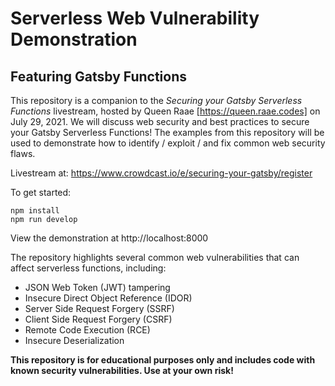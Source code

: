 # Serverless Web Vulnerability Demonstration
## Featuring Gatsby Functions

This repository is a companion to the *Securing your Gatsby Serverless Functions* livestream, hosted by Queen Raae [https://queen.raae.codes] on July 29, 2021.  We will discuss web security and best practices to secure your Gatsby Serverless Functions!  The examples from this repository will be used to demonstrate how to identify / exploit / and fix common web security flaws.

Livestream at: https://www.crowdcast.io/e/securing-your-gatsby/register

To get started:
```shell
npm install
npm run develop
```
View the demonstration at http://localhost:8000

The repository highlights several common web vulnerabilities that can affect serverless functions, including:
- JSON Web Token (JWT) tampering
- Insecure Direct Object Reference (IDOR)
- Server Side Request Forgery (SSRF)
- Client Side Request Forgery (CSRF)
- Remote Code Execution (RCE)
- Insecure Deserialization

**This repository is for educational purposes only and includes code with known security vulnerabilities.  Use at your own risk!**


